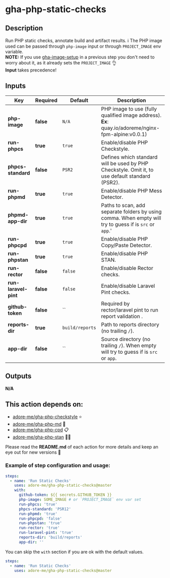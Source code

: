 # gha-php-static-checks

## Description
Run PHP static checks, annotate build and artifact results.
ℹ The PHP image used can be passed through `php-image` input or through `PROJECT_IMAGE` env variable.  
**NOTE:** If you use [gha-image-setup](https://github.com/adore-me/gha-image-setup) in a previous step you don't need to worry about it, as it already sets the `PROJECT_IMAGE` 👌  
**Input** takes precedence!

## Inputs
| Key                  | Required  | Default         | Description                                                                                             |
|----------------------|-----------|-----------------|---------------------------------------------------------------------------------------------------------|
| **php-image**        | **false** | `N/A`           | PHP image to use (fully qualified image address).<br/>**Ex**: quay.io/adoreme/nginx-fpm-alpine:v0.0.1)  |
| **run-phpcs**        | **true**  | `true`          | Enable/disable PHP Checkstyle.                                                                          |
| **phpcs-standard**   | **false** | `PSR2`          | Defines which standard will be used by PHP Checkstyle. Omit it, to use default standard (PSR2).         |
| **run-phpmd**        | **true**  | `true`          | Enable/disable PHP Mess Detector.                                                                       |
| **phpmd-app-dir**    | **true**  | `true`          | Paths to scan, add separate folders by using comma. When empty will try to guess if is `src` or `app`.' |
| **run-phpcpd**       | **true**  | `true`          | Enable/disable PHP Copy/Paste Detector.                                                                 |
| **run-phpstan**      | **true**  | `true`          | Enable/disable PHP STAN.                                                                                |
| **run-rector**       | **false** | `false`         | Enable/disable Rector checks.                                                                           |
| **run-laravel-pint** | **false** | `false`         | Enable/disable Laravel Pint checks.                                                                     |
| **github-token**     | **false** | ``              | Required by rector/laravel pint to run report validation .                                              |
| **reports-dir**      | **true**  | `build/reports` | Path to reports directory (no trailing `/`).                                                            |
| **app-dir**          | **false** | ``              | Source directory (no trailing `/`). When empty will try to guess if is `src` or `app`.                  |

## Outputs
**N/A**

## This action depends on:
- [adore-me/gha-php-checkstyle](https://github.com/adore-me/gha-php-checkstyle) ⭐
- [adore-me/gha-php-md](https://github.com/adore-me/gha-php-md) 🤯
- [adore-me/gha-php-cpd](https://github.com/adore-me/gha-php-cpd) 📋
- [adore-me/gha-php-stan](https://github.com/adore-me/gha-php-stan) 🤷‍♂️

Please read the **README.md** of each action for more details and keep an eye out for new versions 🚀

### Example of step configuration and usage:
```yaml
steps:
  - name: 'Run Static Checks'
    uses: adore-me/gha-php-static-checks@master
    with:
      github-token: ${{ secrets.GITHUB_TOKEN }}
      php-image: SOME_IMAGE # or `PROJECT_IMAGE` env var set
      run-phpcs: 'true'
      phpcs-standard: 'PSR12'
      run-phpmd: 'true'
      run-phpcpd: 'false'
      run-phpstan: 'true'
      run-rector: 'true'
      run-laravel-pint: 'true'
      reports-dir: 'build/reports'
      app-dir: ''
```

You can skip the `with` section if you are ok with the default values.
```yaml
steps:
  - name: 'Run Static Checks'
    uses: adore-me/gha-php-static-checks@master
```
